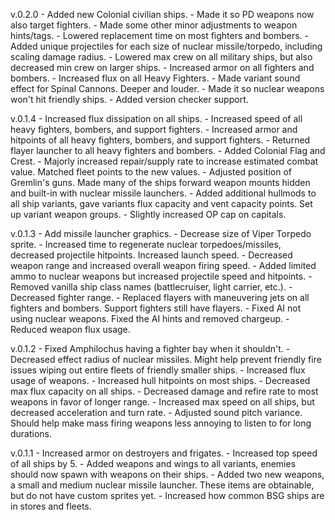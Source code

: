v.0.2.0
    - Added new Colonial civilian ships.
    - Made it so PD weapons now also target fighters.
    - Made some other minor adjustments to weapon hints/tags.
    - Lowered replacement time on most fighters and bombers.
    - Added unique projectiles for each size of nuclear missile/torpedo, including scaling damage radius.
    - Lowered max crew on all military ships, but also decreased min crew on larger ships.
    - Increased armor on all fighters and bombers.
    - Increased flux on all Heavy Fighters.
    - Made variant sound effect for Spinal Cannons. Deeper and louder.
    - Made it so nuclear weapons won't hit friendly ships.
    - Added version checker support.

v.0.1.4
    - Increased flux dissipation on all ships.
    - Increased speed of all heavy fighters, bombers, and support fighters.
    - Increased armor and hitpoints of all heavy fighters, bombers, and support fighters.
    - Returned flayer launcher to all heavy fighters and bombers.
    - Added Colonial Flag and Crest.
    - Majorly increased repair/supply rate to increase estimated combat value. Matched fleet points to the new values.
    - Adjusted position of Gremlin's guns. Made many of the ships forward weapon mounts hidden and built-in with nuclear missile launchers.
    - Added additional hullmods to all ship variants, gave variants flux capacity and vent capacity points. Set up variant weapon groups.
    - Slightly increased OP cap on capitals.

v.0.1.3
    - Add missile launcher graphics.
    - Decrease size of Viper Torpedo sprite.
    - Increased time to regenerate nuclear torpedoes/missiles, decreased projectile hitpoints. Increased launch speed.
    - Decreased weapon range and increased overall weapon firing speed.
    - Added limited ammo to nuclear weapons but increased projectile speed and hitpoints.
    - Removed vanilla ship class names (battlecruiser, light carrier, etc.).
    - Decreased fighter range.
    - Replaced flayers with maneuvering jets on all fighters and bombers. Support fighters still have flayers.
    - Fixed AI not using nuclear weapons. Fixed the AI hints and removed chargeup.
    - Reduced weapon flux usage.
    

v.0.1.2
    - Fixed Amphilochus having a fighter bay when it shouldn't.
    - Decreased effect radius of nuclear missiles. Might help prevent friendly fire issues wiping out entire fleets of friendly smaller ships.
    - Increased flux usage of weapons.
    - Increased hull hitpoints on most ships.
    - Decreased max flux capacity on all ships.
    - Decreased damage and refire rate to most weapons in favor of longer range.
    - Increased max speed on all ships, but decreased acceleration and turn rate.
    - Adjusted sound pitch variance. Should help make mass firing weapons less annoying to listen to for long durations.

v.0.1.1
    - Increased armor on destroyers and frigates.
    - Increased top speed of all ships by 5.
    - Added weapons and wings to all variants, enemies should now spawn with weapons on their ships.
    - Added two new weapons, a small and medium nuclear missile launcher. These items are obtainable, but do not have custom sprites yet.
    - Increased how common BSG ships are in stores and fleets.